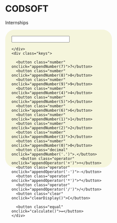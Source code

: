 # CODSOFT
Internships
<!DOCTYPE html>
<html>
<head>
<title>Calculator</title>
<link rel="stylesheet" href="style.css">
<style type="text/css">
  body
  .calculator {
  width: 300px;
  height: 400px;
  background-color: beige;
  border-radius: 30px;
  padding: 20px;
  flex-direction: column;
  align-items: center;
}

.display {
  width: 100%;
  height: 50px;
  background-color: #eee;
  border-radius: 5px;
  text-align: right;
  padding: 10px;
  font-size: 20px;
}

.keys {
  display: grid;
  grid-template-columns: repeat(3, 1fr);
  grid-gap: 10px;
  margin-top: 20px;
}

button {
  align-items: center;
  width: 100%;
  height: 40px;
  background-color: teal;
  border-radius: 5px;
  font-size: 18px;
  cursor: pointer;
}


</style>
</head>
<body>
  <div class="calculator">
    <div class="display">
      <input type="text" height="30" width="30">

    </div>
    <div class="keys">

      <button class="number" onclick="appendNumber(7)">7</button>
      <button class="number" onclick="appendNumber(8)">8</button>
      <button class="number" onclick="appendNumber(9)">9</button>
      <button class="number" onclick="appendNumber(4)">4</button>
      <button class="number" onclick="appendNumber(5)">5</button>
      <button class="number" onclick="appendNumber(6)">6</button>
      <button class="number" onclick="appendNumber(1)">1</button>
      <button class="number" onclick="appendNumber(2)">2</button>
      <button class="number" onclick="appendNumber(3)">3</button>
      <button class="number" onclick="appendNumber(0)">0</button>
      <button class="decimal" onclick="appendNumber('.')">.</button>
        <button class="operator" onclick="appendOperator('+')">+</button>
      <button class="operator" onclick="appendOperator('-')">-</button>
      <button class="operator" onclick="appendOperator('*')">*</button>
      <button class="operator" onclick="appendOperator('/')">/</button>
      <button class="clear" onclick="clearDisplay()">C</button>

      <button class="equal" onclick="calculate()">=</button>
    </div>
  </div>
  <script src="script.js"></script>
</body>
</html>

